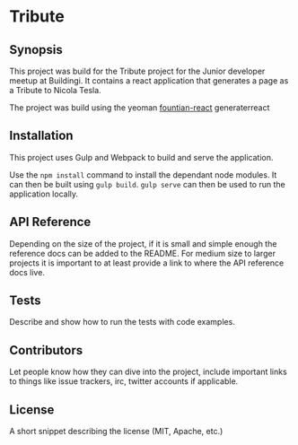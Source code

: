 # Tribute
## Synopsis
This project was build for the Tribute project for the Junior developer meetup at Buildingi. It contains a react application that generates a page as a Tribute to Nicola Tesla. 

The project was build using the yeoman [fountian-react](https://github.com/FountainJS/generator-fountain-react) generaterreact
## Installation

This project uses Gulp and Webpack to build and serve the application. 

Use the `npm install` command to install the dependant node modules. It can then be built using `gulp build`. `gulp serve` can then be used to run the application locally.

## API Reference

Depending on the size of the project, if it is small and simple enough the reference docs can be added to the README. For medium size to larger projects it is important to at least provide a link to where the API reference docs live.

## Tests

Describe and show how to run the tests with code examples.

## Contributors

Let people know how they can dive into the project, include important links to things like issue trackers, irc, twitter accounts if applicable.

## License

A short snippet describing the license (MIT, Apache, etc.)